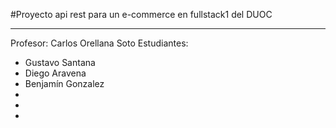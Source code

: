 #Proyecto api rest para un e-commerce en fullstack1 del DUOC

---

Profesor: Carlos Orellana Soto
Estudiantes:
 - Gustavo Santana
 - Diego Aravena
 - Benjamín Gonzalez
 -
 -
 -